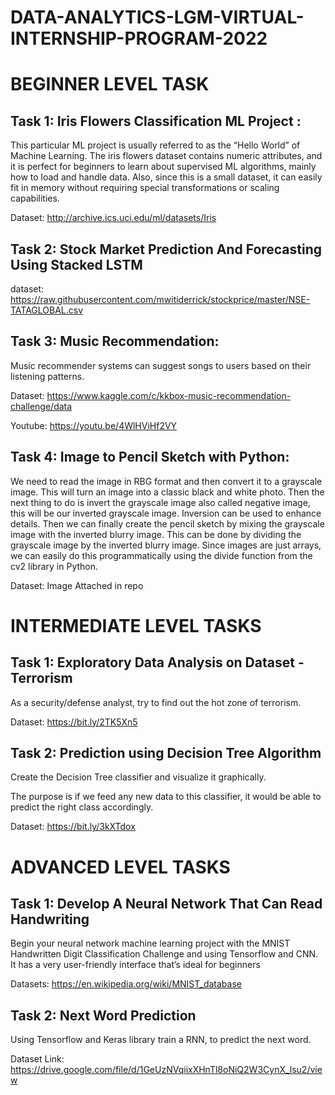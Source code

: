# DATA-ANALYTICS-LGM-VIRTUAL-INTERNSHIP-PROGRAM-2022

# BEGINNER LEVEL TASK

## Task 1: Iris Flowers Classification ML Project :

This particular ML project is usually referred to as the “Hello World” of Machine Learning. The iris flowers dataset contains numeric attributes, and it is perfect for beginners to learn about supervised ML algorithms, mainly how to load and handle data. Also, since this is a small dataset, it can easily fit in memory without requiring special transformations or scaling capabilities.

Dataset: http://archive.ics.uci.edu/ml/datasets/Iris

## Task 2: Stock Market Prediction And Forecasting Using Stacked LSTM

dataset: https://raw.githubusercontent.com/mwitiderrick/stockprice/master/NSE-TATAGLOBAL.csv

## Task 3: Music Recommendation:

Music recommender systems can suggest songs to users based on their listening patterns.

Dataset: https://www.kaggle.com/c/kkbox-music-recommendation-challenge/data

Youtube: https://youtu.be/4WlHViHf2VY

## Task 4: Image to Pencil Sketch with Python:

We need to read the image in RBG format and then convert it to a grayscale image. This will turn an image into a classic black and white photo. Then the next thing to do is invert the grayscale image also called negative image, this will be our inverted grayscale image. Inversion can be used to enhance details. Then we can finally create the pencil sketch by mixing the grayscale image with the inverted blurry image. This can be done by dividing the grayscale image by the inverted blurry image. Since images are just arrays, we can easily do this programmatically using the divide function from the cv2 library in Python.

Dataset: Image Attached in repo

# INTERMEDIATE LEVEL TASKS

## Task 1: Exploratory Data Analysis on Dataset - Terrorism

As a security/defense analyst, try to find out the hot zone of terrorism.

Dataset: https://bit.ly/2TK5Xn5

## Task 2: Prediction using Decision Tree  Algorithm 

Create the Decision Tree classifier and visualize it graphically. 

The purpose is if we feed any new data to this classifier, it would be able to  predict the right class accordingly. 

Dataset: https://bit.ly/3kXTdox

# ADVANCED LEVEL TASKS

## Task 1: Develop A Neural Network That Can Read Handwriting

Begin your neural network machine learning project with the MNIST Handwritten Digit Classification Challenge and using Tensorflow and CNN. It has a very user-friendly interface that’s ideal for beginners

Datasets: https://en.wikipedia.org/wiki/MNIST_database

## Task 2: Next Word Prediction

Using Tensorflow and Keras library train a RNN, to predict the next word. 

Dataset Link: https://drive.google.com/file/d/1GeUzNVqiixXHnTl8oNiQ2W3CynX_lsu2/view
